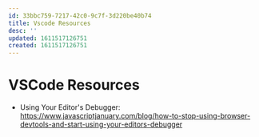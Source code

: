 ```yaml
---
id: 33bbc759-7217-42c0-9c7f-3d220be40b74
title: Vscode Resources
desc: ''
updated: 1611517126751
created: 1611517126751
---
```


# VSCode Resources

- Using Your Editor's Debugger:
  <https://www.javascriptjanuary.com/blog/how-to-stop-using-browser-devtools-and-start-using-your-editors-debugger>
